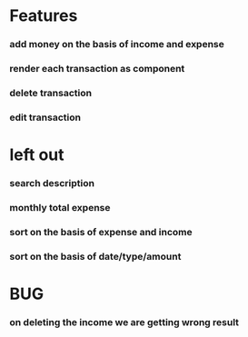 # Features

### add money on the basis of income and expense

### render each transaction as component

### delete transaction

### edit transaction

# left out

### search description

### monthly total expense

### sort on the basis of expense and income

### sort on the basis of date/type/amount

# BUG

### on deleting the income we are getting wrong result

